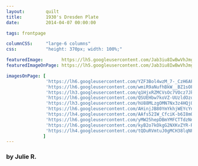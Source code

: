 ```yaml
---
layout:        quilt
title:         1930's Dresden Plate
date:          2014-04-07 00:00:00

tags: frontpage

columnCSS:     "large-6 columns"
css:           "height: 370px; width: 100%;"

featuredImage:       https://lh5.googleusercontent.com/Jab3iu8IwBwVhJmg4w2iH8EwtPs3OW1m2O6-tmdtbjU=w470
featuredImageOnPage: https://lh5.googleusercontent.com/Jab3iu8IwBwVhJmg4w2iH8EwtPs3OW1m2O6-tmdtbjU=w1000

imagesOnPage: [
               'https://lh6.googleusercontent.com/YZF3Bol4wzM_7-_CzH6AFSgamFqpFXlsU_K0rbAtuAQ=w303',
               'https://lh6.googleusercontent.com/wmiR9aNufhBkW__BZ1sOFaCloDjmG7KM5iJD7sAGhw0=w303',
               'https://lh3.googleusercontent.com/q1HjxRZMCVsOc7VOcz7JkTS6rjl728I7w-yWc0IO1U8=w303',
               'https://lh6.googleusercontent.com/QSUEHbw7koVZ-UUzldOzqbmmSYQlUaoyyNuJvJ2SKBs=w303',
               'https://lh3.googleusercontent.com/hU88MLzgOMN7Nx3z4HQjOx-Ix7E-pBhGOLVKDEDQ9uc=w303',
               'https://lh6.googleusercontent.com/AHinjJB80YmYkhjWEYcYnTG-h1IUbMzjwP62Ft1dqiw=w303',
               'https://lh4.googleusercontent.com/AAfs52IW_CfciK-b6I8mQsFAFeyCNgC5Nz8itll37kY=w303',
               'https://lh6.googleusercontent.com/yMW25hepDBmYMFCTTdzNnZ071mzgdX2vS2bNpeyc1bg=w303',
               'https://lh6.googleusercontent.com/kyB2o7kOkgG2NXKvZYR-R3-244wXf79Tfvsh57uIMHY=w303',
               'https://lh4.googleusercontent.com/tQDuRVmtuJ0gMCH38lqNFAwphqVm1VLdwS1fF2iLmgg=w303'
              ]
---
```


### by Julie R.

